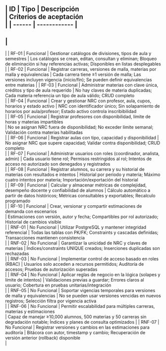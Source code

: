 | ID     | Tipo         | Descripción                                                                                
| Criterios de aceptación                                                                                                                     
|
| ------ | ------------ | 
------------------------------------------------------------------------------------------ 
| 
------------------------------------------------------------------------------------------------------------------------------------------- 
|
| RF-01  | Funcional    | Gestionar catálogos de divisiones, 
tipos de aula y semestres                               | Los 
catálogos se crean, editan, consultan y eliminan; Bloqueo de 
eliminación si hay referencias activas; Disponibles en listas 
desplegables |
| RF-02  | Funcional    | Registrar carreras, versiones de 
malla, materias por malla y equivalencias                 | 
Cada carrera tiene ≥1 versión de malla; Las versiones 
incluyen vigencia (inicio/fin); Se pueden definir 
equivalencias entre materias        |
| RF-03  | Funcional    | Administrar materias con clave 
única, créditos y tipo de aula requerido                    | 
No hay claves de materia duplicadas; Cada materia referencia 
un tipo de aula válido; CRUD completo                                          
|
| RF-04  | Funcional    | Crear y gestionar NRC con profesor, 
aula, cupos, horarios y estado activo                  | NRC 
con identificador único; Sin solapamiento de horarios por 
aula/profesor; Estado activo controla inscribibilidad                         
|
| RF-05  | Funcional    | Registrar profesores con 
disponibilidad, límite de horas y materias impartibles            
| No se asignan NRC fuera de disponibilidad; No exceder límite 
semanal; Validación contra materias habilitadas                                
|
| RF-06  | Funcional    | Registrar aulas con tipo, capacidad 
y disponibilidad                                       | No 
asignar NRC que supere capacidad; Validar contra 
disponibilidad; CRUD completo                                                           
|
| RF-07  | Funcional    | Administrar usuarios con roles 
(coordinador, analista, admin)                              | 
Cada usuario tiene rol; Permisos restringidos al rol; Intentos 
de acceso no autorizado son denegados y registrados                          
|
| RF-08  | Funcional    | Registrar alumnos, su carrera y su 
historial de materias con resultados e intentos         | 
Historial por periodo y materia; Máximo cuatro intentos por 
materia; Importación/exportación del historial                                  
|
| RF-09  | Funcional    | Calcular y almacenar métricas de 
complejidad, desempeño docente y confiabilidad de alumnos | 
Cálculo automático a partir de datos históricos; Métricas 
consultables y exportables; Recalculo programado                                  
|
| RF-10  | Funcional    | Crear, versionar y compartir 
estimaciones de demanda con escenarios                        
| Estimaciones con versión, autor y fecha; Compartibles por 
rol autorizado; Historial de cambios visible                                      
|
| RNF-01 | No Funcional | Utilizar PostgreSQL y mantener 
integridad referencial                                      | 
Todas las tablas con PK/FK; Constraints y cascadas definidas; 
Transacciones mantienen consistencia                                          
|
| RNF-02 | No Funcional | Garantizar la unicidad de NRC y 
claves de materias                                         | 
Índices/constraints UNIQUE creados; Inserciones duplicadas son 
rechazadas                                                                   
|
| RNF-03 | No Funcional | Implementar control de acceso basado 
en roles (RBAC)                                       | 
Usuarios solo acceden a recursos permitidos; Auditoría de 
accesos; Pruebas de autorización superadas                                        
|
| RNF-04 | No Funcional | Aplicar reglas de negocio en la 
lógica (solapes y límite de intentos)                      | 
Validaciones previas a guardar; Errores claros al usuario; 
Cobertura en pruebas unitarias/integración                                       
|
| RNF-05 | No Funcional | Soportar vigencias temporales para 
versiones de malla y equivalencias                      | No 
se pueden usar versiones vencidas en nuevos registros; 
Selección filtra por vigencia activa                                              
|
| RNF-06 | No Funcional | Permitir escalabilidad para 
múltiples carreras, materias y estimaciones                    
| Capaz de manejar ≥10,000 alumnos, 500 materias y 50 
carreras sin degradación notable; Índices y planes de consulta 
optimizados              |
| RNF-07 | No Funcional | Registrar versiones y cambios en las 
estimaciones para auditoría                           | 
Bitácora con autor, timestamp y cambio; Recuperación de 
versión anterior (rollback) disponible                                              
|

